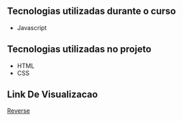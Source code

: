
## Tecnologias utilizadas durante o curso
* Javascript

## Tecnologias utilizadas no projeto
* HTML
* CSS

## Link De Visualizacao

[Reverse]()

